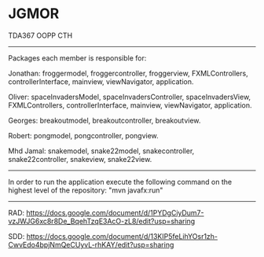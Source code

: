 # JGMOR
TDA367 OOPP CTH

-----------------------------------------------------------------------------------------------------------------
Packages each member is responsible for:

Jonathan: froggermodel, froggercontroller, froggerview, FXMLControllers, controllerInterface, mainview, viewNavigator, application.

Oliver: spaceInvadersModel, spaceInvadersController, spaceInvadersView, FXMLControllers, controllerInterface, mainview, viewNavigator, application.

Georges: breakoutmodel, breakoutcontroller, breakoutview.

Robert: pongmodel, pongcontroller, pongview.

Mhd Jamal: snakemodel, snake22model, snakecontroller, snake22controller, snakeview, snake22view.

-----------------------------------------------------------------------------------------------------------------

In order to run the application execute the following command on the highest level of the repository: "mvn javafx:run"

-----------------------------------------------------------------------------------------------------------------

RAD: https://docs.google.com/document/d/1PYDgCiyDum7-vzJWJG6xc8r8De_BqehTzqE3AcO-zL8/edit?usp=sharing

SDD: https://docs.google.com/document/d/13KIP5feLihYOsr1zh-CwvEdo4bpjNmQeCUyvL-rhKAY/edit?usp=sharing
